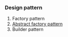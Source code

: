 ### Design pattern
1. Factory pattern
2. [Abstract factory pattern](https://github.com/minhchauptit/design-pattern-learning/tree/master/src/abstract_factory_pattern)
3. Builder pattern
